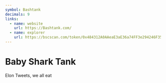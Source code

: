 ```yaml
---
symbol: Bashtank
decimals: 9
links:
  - name: website
    url: https://Bashtank.com/
  - name: explorer
    url: https://bscscan.com/token/0x484312A0AAeaE3aE36a74FF3e294246F35dDDf4F
---
```


# Baby Shark Tank

Elon Tweets, we all eat
